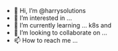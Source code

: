 - 👋 Hi, I’m @harrysolutions
- 👀 I’m interested in ...
- 🌱 I’m currently learning ... k8s and
- 💞️ I’m looking to collaborate on ...
- 📫 How to reach me ...

<!---
harrysolutions/harrysolutions is a ✨ special ✨ repository because its `README.md` (this file) appears on your GitHub profile.
You can click the Preview link to take a look at your changes.
--->
